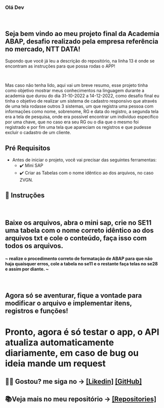 ### Olá Dev

<br>

## Seja bem vindo ao meu projeto final da Academia ABAP, desafio realizado pela empresa referência no mercado, NTT DATA!


<p>Supondo que você já leu a descrição do repositório, na linha 13 é onde se encontram as instruções para que possa rodas o APP!</p>
<br>
<p>Mas caso não tenha lido, aqui vai um breve resumo, esse projeto tinha como objetivo mostrar meus conhecimentos na linguagem durante a academia que durou do dia 31-10-2022 a 14-12-2022, como desafio final eu tinha o objetivo de realizar um sistema de cadastro responsivo que através de uma tela rodasse outros 3 sistemas, um que registra uma pessoa com informações como nome, sobrenome, RG e data do registro, a segunda tela era a tela de pesquisa, onde era possivel encontrar um indivíduo especifico por uma chave, que no caso era seu RG ou o dia que o mesmo foi registrado e por fim uma tela que apareciam os registros e que pudesse excluir o cadastro de um cliente.</p>

##  Pré Requisitos
 - Antes de iniciar o projeto, você vai precisar das seguintes ferramentas: 
    - ✔️ Mini SAP 
    - ✔️ Criar as Tabelas com o nome idêntico ao dos arquivos, no caso ZVGN. 
 
## 📄 Instruções
 <br>
 <h2> Baixe os arquivos, abra o mini sap, crie no SE11 uma tabela com o nome correto idêntico ao dos arquivos txt e cole o conteúdo, faça isso com todos os arquivos. 
 <h4>~ realize o procedimento correto de formatação de ABAP para que não haja quaisquer erros, cole a tabela no se11 e o restante faça telas no se28 e assim por diante.
 ~</h4>
 <br>
 
 <h2>Agora só se aventurar, fique a vontade para modificar o arquivo e implementar itens, registros e funções!</h2>
 
 <h1> Pronto, agora é só testar o app, o API atualiza automaticamente diariamente, em caso de bug ou ideia mande um request </h1>
 
 ## 🐱‍👤 Gostou? me siga no -> [[Likedin]](https://www.linkedin.com/in/victorgnascimento/) [[GitHub]](https://github.com/victorgabrielnascimento)
 ## 📚Veja mais no meu repositório -> [[Repositories]](https://github.com/victorgabrielnascimento?tab=repositories)
